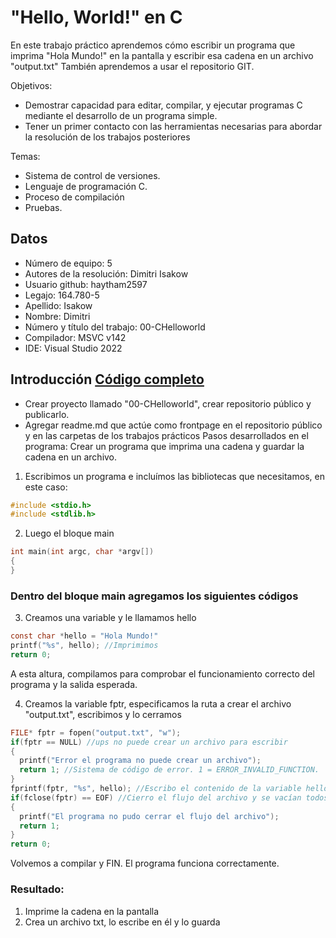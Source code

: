 # "Hello, World!" en C
En este trabajo práctico aprendemos cómo escribir un programa que imprima "Hola Mundo!" en la pantalla y escribir esa cadena en un archivo "output.txt"
También aprendemos a usar el repositorio GIT.

Objetivos:
- Demostrar capacidad para editar, compilar, y ejecutar programas C mediante el
desarrollo de un programa simple.
- Tener un primer contacto con las herramientas necesarias para abordar la resolución
de los trabajos posteriores

Temas: 
- Sistema de control de versiones.
- Lenguaje de programación C.
- Proceso de compilación
- Pruebas.

## Datos 
- Número de equipo: 5
- Autores de la resolución: Dimitri Isakow
- Usuario github: haytham2597
- Legajo: 164.780-5
- Apellido: Isakow
- Nombre: Dimitri
- Número y título del trabajo: 00-CHelloworld
- Compilador: MSVC v142
- IDE: Visual Studio 2022

## Introducción [Código completo](https://github.com/haytham2597/SSL/blob/master/00-CHelloworld/hello.c)
- Crear proyecto llamado "00-CHelloworld", crear repositorio público y publicarlo.
- Agregar readme.md que actúe como frontpage en el repositorio público y en las carpetas de los trabajos prácticos
Pasos desarrollados en el programa: 
Crear un programa que imprima una cadena y guardar la cadena en un archivo.
1. Escribimos un programa e incluímos las bibliotecas que necesitamos, en este caso:
```c
#include <stdio.h>
#include <stdlib.h>
```
2. Luego el bloque main
```c
int main(int argc, char *argv[])
{
}
```
### Dentro del bloque main agregamos los siguientes códigos
3. Creamos una variable y le llamamos hello
```c
const char *hello = "Hola Mundo!"
printf("%s", hello); //Imprimimos
return 0;
```
A esta altura, compilamos para comprobar el funcionamiento correcto del programa y la salida esperada. 

4. Creamos la variable fptr, especificamos la ruta a crear el archivo "output.txt", escribimos y lo cerramos
```c
FILE* fptr = fopen("output.txt", "w");
if(fptr == NULL) //ups no puede crear un archivo para escribir
{
  printf("Error el programa no puede crear un archivo");
  return 1; //Sistema de código de error. 1 = ERROR_INVALID_FUNCTION.
}
fprintf(fptr, "%s", hello); //Escribo el contenido de la variable hello en el archivo "output.txt"
if(fclose(fptr) == EOF) //Cierro el flujo del archivo y se vacían todos los búferes
{
  printf("El programa no pudo cerrar el flujo del archivo");
  return 1;
}
return 0;
```
Volvemos a compilar y FIN. El programa funciona correctamente.
### Resultado:
1. Imprime la cadena en la pantalla
2. Crea un archivo txt, lo escribe en él y lo guarda
